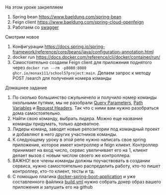 На этом уроке закрепляем
1) Spring bean https://www.baeldung.com/spring-bean
2) Feign client https://www.baeldung.com/spring-cloud-openfeign
3) Работаем со [swagger](https://www.baeldung.com/spring-rest-openapi-documentation)

Смотрим новое
1) Конфигурации https://docs.spring.io/spring-framework/reference/core/beans/java/configuration-annotation.html
2) docker run https://docs.docker.com/reference/cli/docker/container/run/
3) Самостоятельно создаем Feign client для приложения поднятого через `docker run --rm -p8080:8080 ghcr.io/monax111/school57project:main`. 
Делаем запрос к методу POST /search для получения номера команды

Домашнее задание
1) По сколько большинство сжульничело и получило номер команды окольными путями, мы не разобрали [Query Parameters](https://www.baeldung.com/java-httpservletrequest-get-query-parameters), [Path Variables](https://www.baeldung.com/spring-pathvariable) и [Request Headers](https://www.baeldung.com/spring-rest-http-headers). Так что с ними вам нужно разобраться дома самостоятельно.
2) Найти свою команду, выбрать лидера. Можно еще название команды придумать, только адекватное.
3) Лидеры команд, заводят новые репозитории под командный проект и добавляют в него других участников команды.
4) К следующему уроку в этой репе нужно написать свое spring приложение, которое имеет контроллер и feign клиент. Контроллер принимает на вход число, сервис увеличивает его на 1, клиент делает вызов c новым числом своего же контроллера.
5) ВАЖНО! все члены команды должны поучаствовать в создании сервиса, нужно самостоятельно распределить работу, кто-то пишет контроллер, кто-то клиент, тесты и тд.
6) С помощью плагина [docker-spring-boot-application](https://bmuschko.github.io/gradle-docker-plugin/current/user-guide/) и уже составленного файлика [build.yml](build.yml) нужно собрать докер образ вашего приложения и запушить его на github